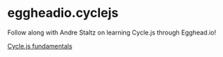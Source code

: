 # eggheadio.cyclejs

Follow along with Andre Staltz on learning Cycle.js through Egghead.io!


[Cycle.js fundamentals](https://egghead.io/courses/cycle-js-fundamentals)
